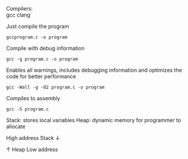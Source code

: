 Compilers:  
gcc
clang

Just compile the program
```
gccprogram.c -o program
```

Compile with debug information
```
gcc -g program.c -o program
```

Enables all warnings, includes debugging information and optimizes the code for better performance
```
gcc -Wall -g -O2 program.c -o program
```

Compiles to assembly
```
gcc -S program.c
```


Stack: stores local variables
Heap: dynamic memory for programmer to allocate

High address
Stack 
 ↓


 ↑
Heap
Low address
